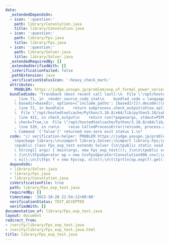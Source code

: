 ```yaml
---
data:
  _extendedDependsOn:
  - icon: ':question:'
    path: library/Convolution.java
    title: library/Convolution.java
  - icon: ':question:'
    path: library/Fps.java
    title: library/Fps.java
  - icon: ':question:'
    path: library/Solver.java
    title: library/Solver.java
  _extendedRequiredBy: []
  _extendedVerifiedWith: []
  _isVerificationFailed: false
  _pathExtension: java
  _verificationStatusIcon: ':heavy_check_mark:'
  attributes:
    PROBLEM: https://judge.yosupo.jp/problem/exp_of_formal_power_series
  bundledCode: "Traceback (most recent call last):\n  File \"/opt/hostedtoolcache/Python/3.10.8/x64/lib/python3.10/site-packages/onlinejudge_verify/documentation/build.py\"\
    , line 71, in _render_source_code_stat\n    bundled_code = language.bundle(stat.path,\
    \ basedir=basedir, options={'include_paths': [basedir]}).decode()\n  File \"/opt/hostedtoolcache/Python/3.10.8/x64/lib/python3.10/site-packages/onlinejudge_verify/languages/user_defined.py\"\
    , line 71, in bundle\n    return subprocess.check_output(shlex.split(command))\n\
    \  File \"/opt/hostedtoolcache/Python/3.10.8/x64/lib/python3.10/subprocess.py\"\
    , line 421, in check_output\n    return run(*popenargs, stdout=PIPE, timeout=timeout,\
    \ check=True,\n  File \"/opt/hostedtoolcache/Python/3.10.8/x64/lib/python3.10/subprocess.py\"\
    , line 526, in run\n    raise CalledProcessError(retcode, process.args,\nsubprocess.CalledProcessError:\
    \ Command '['false']' returned non-zero exit status 1.\n"
  code: "// verification-helper: PROBLEM https://judge.yosupo.jp/problem/exp_of_formal_power_series\n\
    \npackage library;\n\nimport library.Solver;\nimport library.Fps;\nimport library.Convolution;\n\
    \npublic class Fps_exp_test extends Solver {\n\tpublic static void main(final\
    \ String[] args) { main(args, new Fps_exp_test()); }\n\n\tpublic void solve()\
    \ {\n\t\tFpsOperator op = new CnvFpsOperator(Convolution998.cnv);\n\t\tint n =\
    \ ni();\n\t\tFps f = new Fps(op, nl(n));\n\t\tprtln(op.exp(f).get());\n\t}\n}"
  dependsOn:
  - library/Solver.java
  - library/Fps.java
  - library/Convolution.java
  isVerificationFile: true
  path: library/Fps_exp_test.java
  requiredBy: []
  timestamp: '2022-10-28 21:54:12+09:00'
  verificationStatus: TEST_ACCEPTED
  verifiedWith: []
documentation_of: library/Fps_exp_test.java
layout: document
redirect_from:
- /verify/library/Fps_exp_test.java
- /verify/library/Fps_exp_test.java.html
title: library/Fps_exp_test.java
---
```

